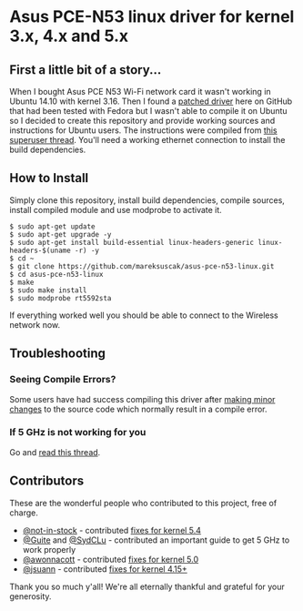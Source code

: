 # Asus PCE-N53 linux driver for kernel 3.x, 4.x and 5.x

## First a little bit of a story...

When I bought Asus PCE N53 Wi-Fi network card it wasn't working in Ubuntu 14.10 with kernel 3.16. Then I found a [patched driver](https://github.com/unused/patched-Asus-PCE-N53-linux-driver) here on GitHub that had been tested with Fedora but I wasn't able to compile it on Ubuntu so I decided to create this repository and provide working sources and instructions for Ubuntu users. The instructions were compiled from [this superuser thread](http://superuser.com/questions/663190/asus-pce-n53-11n-n600-pci-e-adapter-on-3-x-kernel). You'll need a working ethernet connection to install the build dependencies.

## How to Install

Simply clone this repository, install build dependencies, compile sources, install compiled module and use modprobe to activate it.

```
$ sudo apt-get update
$ sudo apt-get upgrade -y
$ sudo apt-get install build-essential linux-headers-generic linux-headers-$(uname -r) -y
$ cd ~
$ git clone https://github.com/mareksuscak/asus-pce-n53-linux.git
$ cd asus-pce-n53-linux
$ make
$ sudo make install
$ sudo modprobe rt5592sta
```

If everything worked well you should be able to connect to the Wireless network now.

## Troubleshooting

### Seeing Compile Errors?

Some users have had success compiling this driver after [making minor changes](https://github.com/mareksuscak/asus-pce-n53-linux/issues/4#issue-215234424) to the source code which normally result in a compile error.

### If 5 GHz is not working for you

Go and [read this thread](https://github.com/mareksuscak/asus-pce-n53-linux/issues/2#issuecomment-371232918).

## Contributors

These are the wonderful people who contributed to this project, free of charge.

- [@not-in-stock](https://github.com/not-in-stock) - contributed [fixes for kernel 5.4](https://github.com/mareksuscak/asus-pce-n53-linux/pull/9)
- [@Guite](https://github.com/Guite) and [@SydCLu](https://github.com/SydCLu) - contributed an important guide to get 5 GHz to work properly
- [@awonnacott](https://github.com/awonnacott) - contributed [fixes for kernel 5.0](https://github.com/mareksuscak/asus-pce-n53-linux/pull/7)
- [@jsuann](https://github.com/jsuann) - contributed [fixes for kernel 4.15+](https://github.com/mareksuscak/asus-pce-n53-linux/pull/6)

Thank you so much y'all! We're all eternally thankful and grateful for your generosity. 
